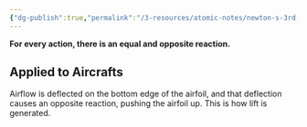 ```yaml
---
{"dg-publish":true,"permalink":"/3-resources/atomic-notes/newton-s-3rd-law/","tags":["☢️_Atomic","🔧_Technical","🌲_Evergreen"],"updated":"2025-10-19T09:18:16.706-07:00"}
---
```


**For every action, there is an equal and opposite reaction.**

## Applied to Aircrafts

Airflow is deflected on the bottom edge of the airfoil, and that deflection causes an opposite reaction, pushing the airfoil up. This is how lift is generated.
